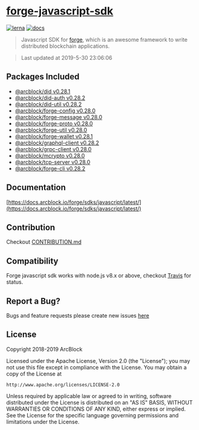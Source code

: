 # [forge-javascript-sdk](https://github.com/ArcBlock/forge-js)

[![lerna](https://img.shields.io/badge/maintained%20with-lerna-cc00ff.svg)](https://lernajs.io/)
[![docs](https://img.shields.io/badge/powered%20by-arcblock-green.svg)](https://docs.arcblock.io)

> Javascript SDK for [forge](https://docs.arcblock.io/forge/latest/), which is an awesome framework to write distributed blockchain applications.

> Last updated at 2019-5-30 23:06:06

## Packages Included

- [@arcblock/did v0.28.1](./packages/did)
- [@arcblock/did-auth v0.28.2](./packages/did-auth)
- [@arcblock/did-util v0.28.2](./packages/did-util)
- [@arcblock/forge-config v0.28.0](./packages/forge-config)
- [@arcblock/forge-message v0.28.0](./packages/forge-message)
- [@arcblock/forge-proto v0.28.0](./packages/forge-proto)
- [@arcblock/forge-util v0.28.0](./packages/forge-util)
- [@arcblock/forge-wallet v0.28.1](./packages/forge-wallet)
- [@arcblock/graphql-client v0.28.2](./packages/graphql-client)
- [@arcblock/grpc-client v0.28.0](./packages/grpc-client)
- [@arcblock/mcrypto v0.28.0](./packages/mcrypto)
- [@arcblock/tcp-server v0.28.0](./packages/tcp-server)
- [@arcblock/forge-cli v0.28.2](./apps/forge-cli)

## Documentation

[https://docs.arcblock.io/forge/sdks/javascript/latest/](https://docs.arcblock.io/forge/sdks/javascript/latest/)

## Contribution

Checkout [CONTRIBUTION.md](./CONTRIBUTION.md)

## Compatibility

Forge javascript sdk works with node.js v8.x or above, checkout [Travis](https://travis-ci.com/ArcBlock/forge-js/builds) for status.

## Report a Bug?

Bugs and feature requests please create new issues [here](https://github.com/ArcBlock/forge-js/issues)

## License

Copyright 2018-2019 ArcBlock

Licensed under the Apache License, Version 2.0 (the "License");
you may not use this file except in compliance with the License.
You may obtain a copy of the License at

    http://www.apache.org/licenses/LICENSE-2.0

Unless required by applicable law or agreed to in writing, software
distributed under the License is distributed on an "AS IS" BASIS,
WITHOUT WARRANTIES OR CONDITIONS OF ANY KIND, either express or implied.
See the License for the specific language governing permissions and
limitations under the License.
